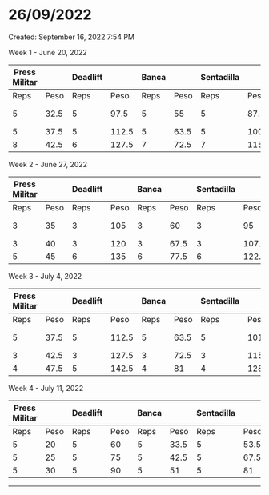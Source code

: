 # 26/09/2022

Created: September 16, 2022 7:54 PM

Week 1 - June 20, 2022 

| Press Militar |  | Deadlift |  | Banca |  | Sentadilla |  | Bíceps | Dominadas |
| --- | --- | --- | --- | --- | --- | --- | --- | --- | --- |
| Reps | Peso | Reps | Peso | Reps | Peso | Reps | Peso | Peso | Reps |
| 5 | 32.5 | 5 | 97.5 | 5 | 55 | 5 | 87.5 | 27.5 | 5-4-3-3-2 |
| 5 | 37.5 | 5 | 112.5 | 5 | 63.5 | 5 | 100 | 25 |  |
| 8 | 42.5 | 6 | 127.5 | 7 | 72.5 | 7 | 115 | 22.5 |  |

Week 2 - June 27, 2022

| Press Militar |  | Deadlift |  | Banca |  | Sentadilla |  | Bíceps | Dominadas |
| --- | --- | --- | --- | --- | --- | --- | --- | --- | --- |
| Reps | Peso | Reps | Peso | Reps | Peso | Reps | Peso | Peso | Reps |
| 3 | 35 | 3 | 105 | 3 | 60 | 3 | 95 | 27.5 | 5-4-4-3-2 |
| 3 | 40 | 3 | 120 | 3 | 67.5 | 3 | 107.5 | 25 |  |
| 5 | 45 | 6 | 135 | 6 | 77.5 | 6 | 122.5 | 22.5 |  |

Week 3 - July 4, 2022

| Press Militar |  | Deadlift |  | Banca |  | Sentadilla |  | Bíceps | Dominadas |
| --- | --- | --- | --- | --- | --- | --- | --- | --- | --- |
| Reps | Peso | Reps | Peso | Reps | Peso | Reps | Peso | Peso | Reps |
| 5 | 37.5 | 5 | 112.5 | 5 | 63.5 | 5 | 101 | 28.5 | 5-5-4-3-2 |
| 3 | 42.5 | 3 | 127.5 | 3 | 72.5 | 3 | 115 | 26 |  |
| 4 | 47.5 | 5 | 142.5 | 4 | 81 | 4 | 128.5 | 22.5 |  |

Week 4 - July 11, 2022

| Press Militar |  | Deadlift |  | Banca |  | Sentadilla |  |
| --- | --- | --- | --- | --- | --- | --- | --- |
| Reps | Peso | Reps | Peso | Reps | Peso | Reps | Peso |
| 5 | 20 | 5 | 60 | 5 | 33.5 | 5 | 53.5 |
| 5 | 25 | 5 | 75 | 5 | 42.5 | 5 | 67.5 |
| 5 | 30 | 5 | 90 | 5 | 51 | 5 | 81 |

_______________